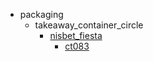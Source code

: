 * packaging
  * takeaway_container_circle
    * [nisbet_fiesta](packaging/takeaway_container_circle/nisbet_fiesta)
      * [ct083](packaging/takeaway_container_circle/nisbet_fiesta/ct083)
